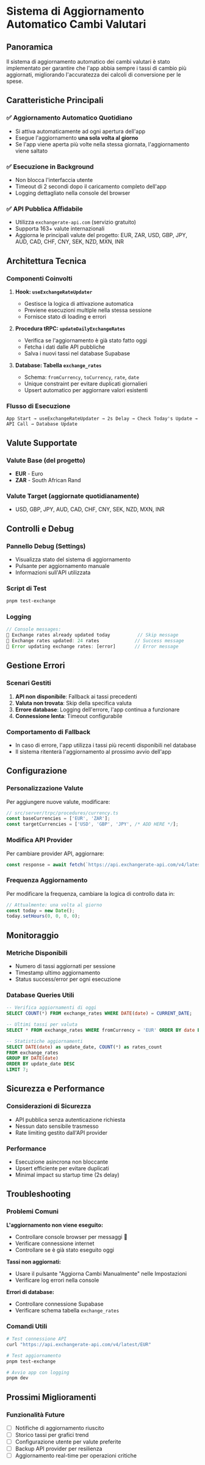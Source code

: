 # Sistema di Aggiornamento Automatico Cambi Valutari

## Panoramica

Il sistema di aggiornamento automatico dei cambi valutari è stato implementato per garantire che l'app abbia sempre i tassi di cambio più aggiornati, migliorando l'accuratezza dei calcoli di conversione per le spese.

## Caratteristiche Principali

### ✅ Aggiornamento Automatico Quotidiano
- Si attiva automaticamente ad ogni apertura dell'app
- Esegue l'aggiornamento **una sola volta al giorno**
- Se l'app viene aperta più volte nella stessa giornata, l'aggiornamento viene saltato

### ✅ Esecuzione in Background
- Non blocca l'interfaccia utente
- Timeout di 2 secondi dopo il caricamento completo dell'app
- Logging dettagliato nella console del browser

### ✅ API Pubblica Affidabile
- Utilizza `exchangerate-api.com` (servizio gratuito)
- Supporta 163+ valute internazionali
- Aggiorna le principali valute del progetto: EUR, ZAR, USD, GBP, JPY, AUD, CAD, CHF, CNY, SEK, NZD, MXN, INR

## Architettura Tecnica

### Componenti Coinvolti

1. **Hook: `useExchangeRateUpdater`**
   - Gestisce la logica di attivazione automatica
   - Previene esecuzioni multiple nella stessa sessione
   - Fornisce stato di loading e errori

2. **Procedura tRPC: `updateDailyExchangeRates`**
   - Verifica se l'aggiornamento è già stato fatto oggi
   - Fetcha i dati dalle API pubbliche
   - Salva i nuovi tassi nel database Supabase

3. **Database: Tabella `exchange_rates`**
   - Schema: `fromCurrency`, `toCurrency`, `rate`, `date`
   - Unique constraint per evitare duplicati giornalieri
   - Upsert automatico per aggiornare valori esistenti

### Flusso di Esecuzione

```
App Start → useExchangeRateUpdater → 2s Delay → Check Today's Update → API Call → Database Update
```

## Valute Supportate

### Valute Base (del progetto)
- **EUR** - Euro
- **ZAR** - South African Rand

### Valute Target (aggiornate quotidianamente)
- USD, GBP, JPY, AUD, CAD, CHF, CNY, SEK, NZD, MXN, INR

## Controlli e Debug

### Pannello Debug (Settings)
- Visualizza stato del sistema di aggiornamento
- Pulsante per aggiornamento manuale
- Informazioni sull'API utilizzata

### Script di Test
```bash
pnpm test-exchange
```

### Logging
```javascript
// Console messages:
💱 Exchange rates already updated today          // Skip message
💱 Exchange rates updated: 24 rates             // Success message  
💱 Error updating exchange rates: [error]       // Error message
```

## Gestione Errori

### Scenari Gestiti
1. **API non disponibile**: Fallback ai tassi precedenti
2. **Valuta non trovata**: Skip della specifica valuta
3. **Errore database**: Logging dell'errore, l'app continua a funzionare
4. **Connessione lenta**: Timeout configurabile

### Comportamento di Fallback
- In caso di errore, l'app utilizza i tassi più recenti disponibili nel database
- Il sistema ritenterà l'aggiornamento al prossimo avvio dell'app

## Configurazione

### Personalizzazione Valute
Per aggiungere nuove valute, modificare:
```typescript
// src/server/trpc/procedures/currency.ts
const baseCurrencies = ['EUR', 'ZAR'];
const targetCurrencies = ['USD', 'GBP', 'JPY', /* ADD HERE */];
```

### Modifica API Provider
Per cambiare provider API, aggiornare:
```typescript
const response = await fetch(`https://api.exchangerate-api.com/v4/latest/${baseCurrency}`);
```

### Frequenza Aggiornamento
Per modificare la frequenza, cambiare la logica di controllo data in:
```typescript
// Attualmente: una volta al giorno
const today = new Date();
today.setHours(0, 0, 0, 0);
```

## Monitoraggio

### Metriche Disponibili
- Numero di tassi aggiornati per sessione
- Timestamp ultimo aggiornamento
- Status success/error per ogni esecuzione

### Database Queries Utili
```sql
-- Verifica aggiornamenti di oggi
SELECT COUNT(*) FROM exchange_rates WHERE DATE(date) = CURRENT_DATE;

-- Ultimi tassi per valuta
SELECT * FROM exchange_rates WHERE fromCurrency = 'EUR' ORDER BY date DESC LIMIT 10;

-- Statistiche aggiornamenti
SELECT DATE(date) as update_date, COUNT(*) as rates_count 
FROM exchange_rates 
GROUP BY DATE(date) 
ORDER BY update_date DESC 
LIMIT 7;
```

## Sicurezza e Performance

### Considerazioni di Sicurezza
- API pubblica senza autenticazione richiesta
- Nessun dato sensibile trasmesso
- Rate limiting gestito dall'API provider

### Performance
- Esecuzione asincrona non bloccante
- Upsert efficiente per evitare duplicati
- Minimal impact su startup time (2s delay)

## Troubleshooting

### Problemi Comuni

**L'aggiornamento non viene eseguito:**
- Controllare console browser per messaggi 💱
- Verificare connessione internet
- Controllare se è già stato eseguito oggi

**Tassi non aggiornati:**
- Usare il pulsante "Aggiorna Cambi Manualmente" nelle Impostazioni
- Verificare log errori nella console

**Errori di database:**
- Controllare connessione Supabase
- Verificare schema tabella `exchange_rates`

### Comandi Utili
```bash
# Test connessione API
curl "https://api.exchangerate-api.com/v4/latest/EUR"

# Test aggiornamento
pnpm test-exchange

# Avvio app con logging
pnpm dev
```

## Prossimi Miglioramenti

### Funzionalità Future
- [ ] Notifiche di aggiornamento riuscito
- [ ] Storico tassi per grafici trend
- [ ] Configurazione utente per valute preferite
- [ ] Backup API provider per resilienza
- [ ] Aggiornamento real-time per operazioni critiche 